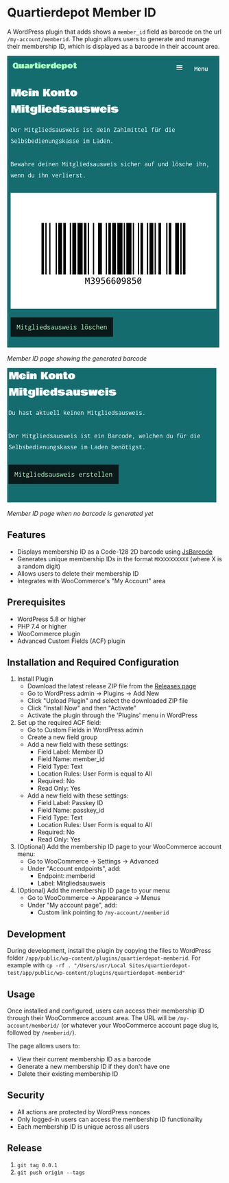# Quartierdepot Member ID

A WordPress plugin that adds shows a `member_id` field as barcode on the url `/my-account/memberid`. 
The plugin allows users to generate and manage their membership ID, which is displayed as a barcode in their account area.

![Member ID Page with Barcode](documentation/screen-2.png)

*Member ID page showing the generated barcode*


![Member ID Page without Barcode](documentation/screen-1.png)

*Member ID page when no barcode is generated yet*

## Features

- Displays membership ID as a Code-128 2D barcode using [JsBarcode](https://github.com/lindell/JsBarcode)
- Generates unique membership IDs in the format `MXXXXXXXXXX` (where X is a random digit)
- Allows users to delete their membership ID
- Integrates with WooCommerce's "My Account" area

## Prerequisites

- WordPress 5.8 or higher
- PHP 7.4 or higher
- WooCommerce plugin
- Advanced Custom Fields (ACF) plugin

## Installation and Required Configuration

1. Install Plugin
   - Download the latest release ZIP file from the [Releases page](https://github.com/quartier-depot/quartierdepot-memberid/releases)
   - Go to WordPress admin → Plugins → Add New
   - Click "Upload Plugin" and select the downloaded ZIP file
   - Click "Install Now" and then "Activate"
   - Activate the plugin through the 'Plugins' menu in WordPress
2. Set up the required ACF field:
   - Go to Custom Fields in WordPress admin
   - Create a new field group
   - Add a new field with these settings:
     - Field Label: Member ID
     - Field Name: member_id
     - Field Type: Text
     - Location Rules: User Form is equal to All
     - Required: No
     - Read Only: Yes
   - Add a new field with these settings:
     - Field Label: Passkey ID
     - Field Name: passkey_id
     - Field Type: Text
     - Location Rules: User Form is equal to All
     - Required: No
     - Read Only: Yes
3. (Optional) Add the membership ID page to your WooCommerce account menu:
   - Go to WooCommerce → Settings → Advanced
   - Under "Account endpoints", add:
     - Endpoint: memberid
     - Label: Mitgliedsausweis
4. (Optional) Add the membership ID page to your menu:
   - Go to WooCommerce → Appearance → Menus
   - Under "My account page", add:
     - Custom link pointing to `/my-account//memberid`


## Development

During development, install the plugin by copying the files to WordPress folder `/app/public/wp-content/plugins/quartierdepot-memberid`.
For example with `cp -rf . "/Users/usr/Local Sites/quartierdepot-test/app/public/wp-content/plugins/quartierdepot-memberid"`

## Usage

Once installed and configured, users can access their membership ID through their WooCommerce account area. The URL will be
`/my-account/memberid/` (or whatever your WooCommerce account page slug is, followed by `/memberid/`).

The page allows users to:
- View their current membership ID as a barcode
- Generate a new membership ID if they don't have one
- Delete their existing membership ID

## Security

- All actions are protected by WordPress nonces
- Only logged-in users can access the membership ID functionality
- Each membership ID is unique across all users

## Release

1. `git tag 0.0.1`
2. `git push origin --tags`